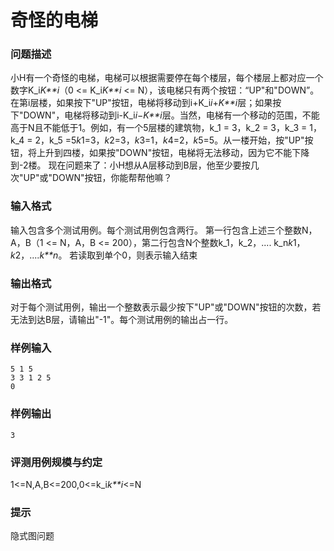 # 奇怪的电梯



### 问题描述

小H有一个奇怪的电梯，电梯可以根据需要停在每个楼层，每个楼层上都对应一个数字K_i*K**i*（0 <= K_i*K**i* <= N），该电梯只有两个按钮：“UP"和"DOWN”。在第i层楼，如果按下"UP"按钮，电梯将移动到i+K_i*i*+*K**i*层；如果按下"DOWN"，电梯将移动到i-K_i*i*−*K**i*层。当然，电梯有一个移动的范围，不能高于N且不能低于1。例如，有一个5层楼的建筑物，k_1 = 3，k_2 = 3，k_3 = 1，k_4 = 2，k_5 =5*k*1=3，*k*2=3，*k*3=1，*k*4=2，*k*5=5。从一楼开始，按"UP"按钮，将上升到四楼，如果按"DOWN"按钮，电梯将无法移动，因为它不能下降到-2楼。
现在问题来了：小H想从A层移动到B层，他至少要按几次"UP"或"DOWN"按钮，你能帮帮他嘛？



### 输入格式

输入包含多个测试用例。每个测试用例包含两行。
第一行包含上述三个整数N，A，B（1 <= N，A，B <= 200），第二行包含N个整数k_1，k_2，.... k_n*k*1，*k*2，....*k**n*。
若读取到单个0，则表示输入结束



### 输出格式

对于每个测试用例，输出一个整数表示最少按下"UP"或"DOWN"按钮的次数，若无法到达B层，请输出"-1"。每个测试用例的输出占一行。



### 样例输入

```
5 1 5
3 3 1 2 5
0
```



### 样例输出

```
3
```



### 评测用例规模与约定

1<=N,A,B<=200,0<=k_i*k**i*<=N



### 提示

隐式图问题